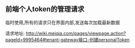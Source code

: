 ## 前端个人token的管理请求

临时使用,所有的请求只在界面内部,发送每次加载最新数据

请求地址: http://wiki.meiqia.com/pages/viewpage.action?pageId=9995464#tenant-gateway接口-创建personalToken 

